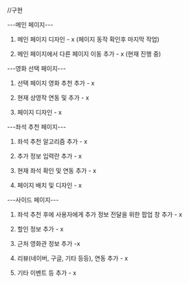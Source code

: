 //구현

---메인 페이지---
1. 메인 페이지 디자인 - x (페이지 동작 확인후 마지막 작업)

2. 메인 페이지에서 다른 페이지 이동 추가 - x (현재 진행 중)


---영화 선택 페이지---
1. 선택 페이지 영화 추천 추가 - x

2. 현재 상영작 연동 및 추가 - x

3. 페이지 디자인 - x


---좌석 추천 페이지---
1. 좌석 추천 알고리즘 추가 - x

2. 추가 정보 입력란 추가 - x

3. 현재 좌석 확인 및 연동 추가 - x

4. 페이지 배치 및 디자인 - x


---사이드 페이지---
1. 좌석 추천 후에 사용자에게 추가 정보 전달을 위한 팝업 창 추가 - x

2. 할인 정보 추가 - x

3. 근처 영화관 정보 추가 -x

4. 리뷰(네이버, 구글, 기타 등등), 연동 추가 - x

5. 기타 이벤트 등 추가 - x
 
